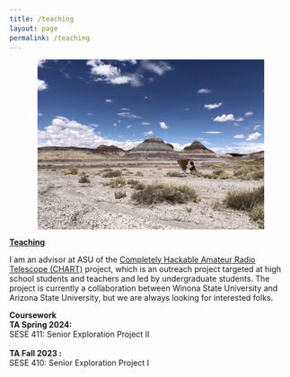```yaml
---
title: /teaching
layout: page
permalink: /teaching
---
```


<p align="center">
<img src="graphics/chart.jpeg" alt="chart" width="80%" align="center">
</p>
  
<p align="center">
  
<b> <u>Teaching</u> </b>

I am an advisor at ASU of the <a href="astrochart.github.io">Completely Hackable Amateur Radio Telescope (CHART)</a> project, which is an outreach project targeted at high school students and teachers and led by undergraduate students. The project is currently a collaboration between Winona State University and Arizona State University, but we are always looking for interested folks. 

<b> Coursework </b>
<br>
<b>TA Spring 2024:</b> <br>
SESE 411: Senior Exploration Project II
<br/><br/>
<b>TA Fall 2023 :</b>
<br>
SESE 410: Senior Exploration Project I



